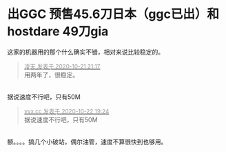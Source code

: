 # 出GGC 预售45.6刀日本（ggc已出）和hostdare 49刀gia


这家的机器用的那个什么确实不错，相对来说比较稳定的。

<div class="quote"><blockquote><font size="2"><a href="https://www.hostloc.com/forum.php?mod=redirect&amp;goto=findpost&amp;pid=9333333&amp;ptid=756741" target="_blank"><font color="#999999">凌天 发表于 2020-10-21 21:17</font></a></font><br />
用两年了，很稳定。</blockquote></div><br />
据说速度不行吧，只有50M

<div class="quote"><blockquote><font size="2"><a href="https://www.hostloc.com/forum.php?mod=redirect&amp;goto=findpost&amp;pid=9337553&amp;ptid=756741" target="_blank"><font color="#999999">vvx.cc 发表于 2020-10-22 19:24</font></a></font><br />
据说速度不行吧，只有50M</blockquote></div><br />
额。。。。搞几个小破站，偶尔油管，速度不算很快到也够用。
